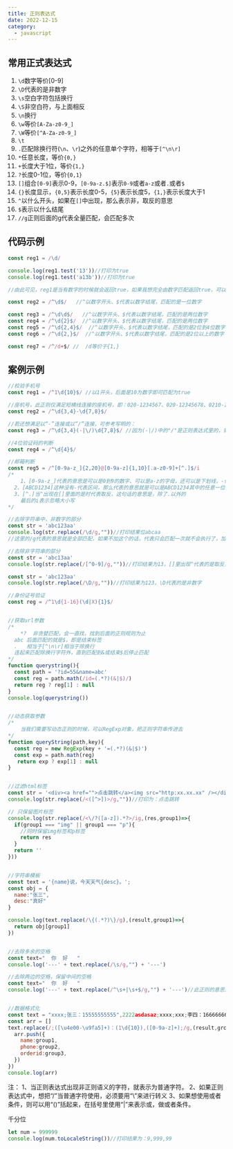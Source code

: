 ```yaml
---
title: 正则表达式
date: 2022-12-15
category:
  - javascript
---
```



<!-- more -->


## 常用正式表达式
1. `\d`数字等价[0-9]
2. `\D`代表的是非数字
3. `\s`空白字符包括换行
4. `\S`非空白符，与上面相反
5. `\n`换行
6. `\w`等价`[A-Za-z0-9_]`
7. `\W`等价`[^A-Za-z0-9_]`
8. `\t`
9. `.`匹配除换行符(`\n`、`\r`)之外的任意单个字符，相等于`[^\n\r]`
10. `*`任意长度，等价`{0,}`
11. `+`长度大于1位，等价`{1,}`
12. `?`长度0-1位，等价`{0,1}`
13. `[]`组合`[0-9]`表示0-9，`[0-9a-z.$]`表示`0-9`或者`a-z`或者`.`或者`$`
14. `{}`长度显示，`{0,5}`表示长度0-5，`{5}`表示长度5，`{1,}`表示长度大于1
15. `^`以什么开头，如果在`[]`中出现，那么表示非，取反的意思
16. `$`表示以什么结尾
17. `//g`正则后面的g代表全量匹配，会匹配多次


## 代码示例
```javascript
const reg1 = /\d/

console.log(reg1.test('13'))//打印为true
console.log(reg1.test('a13b'))//打印为true

//由此可见，reg1是当有数字的时候就会返回true，如果我想完全由数字匹配返回true，可以这么修改

const reg2 = /^\d$/   //^以数字开头、$代表以数字结尾，匹配的是一位数字

const reg3 = /^\d\d$/   //^以数字开头、$代表以数字结尾，匹配的是两位数字
const reg4 = /^\d{2}$/  //^以数字开头、$代表以数字结尾，匹配的是两位数字
const reg5 = /^\d{2,4}$/  //^以数字开头、$代表以数字结尾，匹配的是2位到4位数字
const reg6 = /^\d{2,}$/  //^以数字开头、$代表以数字结尾，匹配的是2位以上的数字

const reg7 = /^/d+$/ //  /d等价于{1,}
```

## 案例示例

```js
//校验手机号
const reg1 = /^1\d{10}$/ //以1开头，后面是10为数字即可匹配为true

//座机号，此正则仅满足短横线连接的座机号，即：020-1234567、020-12345678、0210-1234567、0210-12345678这种格式的
const reg2 = /^\d{3,4}-\d{7,8}$/

//若还想满足以“-”连接或以“/”连接，可参考写明的：
const reg3 = /^\d{3,4}(-|\/)\d{7,8}$/ //因为(-|/)中的"/"是正则表达式里的，需要加“\”来进行转义

//4位验证码的判断
const reg4 = /^\d{4}$/

//邮箱判断
const reg5 = /^[0-9a-z_]{2,20}@[0-9a-z]{1,10}[.a-z0-9]+[^.]$/i
/*
	1、[0-9a-z_]代表的意思是可以是0到9的数字、可以是a-z的字母，还可以是下划线，-代表的是区间
  2、[ABCD1234]这种没有-代表区间，那么代表的意思就是可以是ABCD1234其中的任意一位
  3、[^.]当^出现在[]里面的是时代表取反，这句话的意思是，除了.以外的
	最后的i表示忽略大小写
*/

//去除字符串中，非数字的部分
const str = 'abc123aa'
console.log(str.replace(/\d/g,""))//打印结果位abcaa
//这里的/g代表的意思就是全部匹配，如果不加这个的话，代表只会匹配一次就不会执行了，加上g就会全部匹配。直到不满足条件时候。

//去除非字符串的部分
const str = 'abc13aa'
console.log(str.replace(/[^0-9]/g,""))//打印结果为13，[]里出现^代表的是取反，这里代表的是除了0-9

const str = 'abc123aa'
console.log(str.replace(/\D/g,""))//打印结果为123，\D代表的是非数字

//身份证号验证
const reg = /^1\d{1-16}(\d|X){1}$/


//获取url参数
/*
	*?	非贪婪匹配，会一直找，找到后面的正则规则为止
  abc 后面匹配的就是$，即是结束标签
  .   相当于[^\n\r]相当于除换行
  连起来匹配除换行字符外，直到匹配到&或结束$后停止匹配
*/
function querystring(){
  const path = '?id=55&name=abc'
  const reg = path.math(/id=(.*?)(&|$)/)
  return reg ? reg[1] : null
}
console.log(querystring())


//动态获取参数
/*
	当我们需要写动态正则的时候，可以RegExp对象，把正则字符串传进去
*/
function queryString(path,key){
  const reg = new RegExp(key + '=(.*?)(&|$)')
  const exp = path.math(reg)
   return exp ? exp[1] : null
}


//过滤html标签
const str = '<div><a href="">点击跳转</a><img src="http:xx.xx.xx" /></div>'
console.log(str.replace(/<([^>])>/g,""))//打印为：点击跳转

// 只保留图片标签
console.log(str.replace(/<\/?([a-z]).*?>/ig,(res,group1)=>{
  if(group1 === "img" || group1 === "p"){
    //同时保留img标签和p标签
    return res
  }
  return ''
}))


//字符串模板
const text = '{name}说，今天天气{desc}。';
const obj = {
  name:"张三",
  desc:"真好"
}

console.log(text.replace(/\{(.*?)\}/g),(result,group1)=>{
  return obj[group1]
})


//去除多余的空格
const text="  你  好   "
console.log('---' + text.replace(/\s/g,"") + '---')

//去除两边的空格，保留中间的空格
const text="  你  好   "
console.log('---' + text.replace(/^\s+|\s+$/g,"") + '---')//此正则的意思是去除两边空格，去掉以空格开头或者以空格结尾，空格可能多个，所以用+


//数据格式化
const text = "xxxx;张三：15555555555",2222asdasaz;xxxx;xxx;李四：16666666666,2222asdasaz;xxxx
const arr = []
text.replace(/;([\u4e00-\u9fa5]+)：(1\d{10}),([0-9a-z]+);/g,(result,group1,group2,group3)=>{
  arr.push({
    name:group1,
    phone:group2,
    orderid:group3,
  })
})
console.log(arr)
```

注：
1、当正则表达式出现非正则语义的字符，就表示为普通字符。
2、如果正则表达式中，想把“/”当普通字符使用，必须要用“\”来进行转义
3、如果想使用或者条件，则可以用“()”括起来，在括号里使用“|”来表示或，做或者条件。


千分位

```js
let num = 999999
console.log(num.toLocaleString())//打印结果为：9,999,99
```















